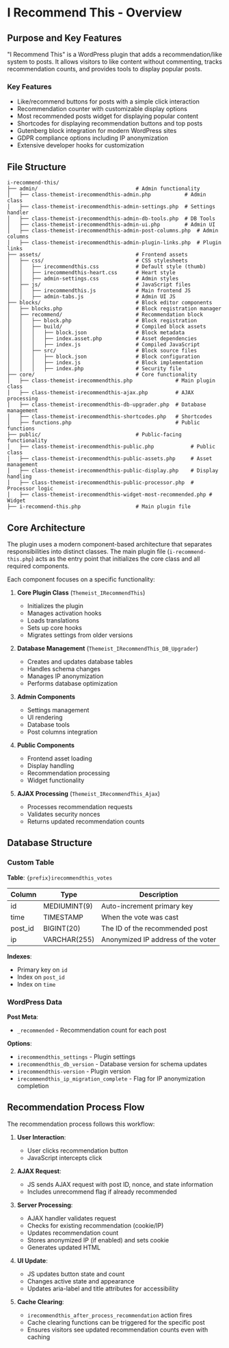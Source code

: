 # I Recommend This - Overview

## Purpose and Key Features

"I Recommend This" is a WordPress plugin that adds a recommendation/like system to posts. It allows visitors to like content without commenting, tracks recommendation counts, and provides tools to display popular posts.

### Key Features

- Like/recommend buttons for posts with a simple click interaction
- Recommendation counter with customizable display options
- Most recommended posts widget for displaying popular content
- Shortcodes for displaying recommendation buttons and top posts
- Gutenberg block integration for modern WordPress sites
- GDPR compliance options including IP anonymization
- Extensive developer hooks for customization

## File Structure

```
i-recommend-this/
├── admin/                                # Admin functionality
│   ├── class-themeist-irecommendthis-admin.php           # Admin class
│   ├── class-themeist-irecommendthis-admin-settings.php  # Settings handler
│   ├── class-themeist-irecommendthis-admin-db-tools.php  # DB Tools
│   ├── class-themeist-irecommendthis-admin-ui.php        # Admin UI
│   ├── class-themeist-irecommendthis-admin-post-columns.php  # Admin columns
│   ├── class-themeist-irecommendthis-admin-plugin-links.php  # Plugin links
├── assets/                               # Frontend assets
│   ├── css/                              # CSS stylesheets
│   │   ├── irecommendthis.css            # Default style (thumb)
│   │   ├── irecommendthis-heart.css      # Heart style
│   │   ├── admin-settings.css            # Admin styles
│   ├── js/                               # JavaScript files
│   │   ├── irecommendthis.js             # Main frontend JS
│   │   ├── admin-tabs.js                 # Admin UI JS
├── blocks/                               # Block editor components
│   ├── blocks.php                        # Block registration manager
│   ├── recommend/                        # Recommendation block
│   │   ├── block.php                     # Block registration
│   │   ├── build/                        # Compiled block assets
│   │   │   ├── block.json                # Block metadata
│   │   │   ├── index.asset.php           # Asset dependencies
│   │   │   ├── index.js                  # Compiled JavaScript
│   │   ├── src/                          # Block source files
│   │   │   ├── block.json                # Block configuration
│   │   │   ├── index.js                  # Block implementation
│   │   │   ├── index.php                 # Security file
├── core/                                 # Core functionality
│   ├── class-themeist-irecommendthis.php              # Main plugin class
│   ├── class-themeist-irecommendthis-ajax.php         # AJAX processing
│   ├── class-themeist-irecommendthis-db-upgrader.php  # Database management
│   ├── class-themeist-irecommendthis-shortcodes.php   # Shortcodes
│   ├── functions.php                                  # Public functions
├── public/                               # Public-facing functionality
│   ├── class-themeist-irecommendthis-public.php            # Public class
│   ├── class-themeist-irecommendthis-public-assets.php     # Asset management
│   ├── class-themeist-irecommendthis-public-display.php    # Display handling
│   ├── class-themeist-irecommendthis-public-processor.php  # Processor logic
│   ├── class-themeist-irecommendthis-widget-most-recommended.php # Widget
├── i-recommend-this.php                  # Main plugin file
```

## Core Architecture

The plugin uses a modern component-based architecture that separates responsibilities into distinct classes. The main plugin file (`i-recommend-this.php`) acts as the entry point that initializes the core class and all required components.

Each component focuses on a specific functionality:

1. **Core Plugin Class** (`Themeist_IRecommendThis`)
   - Initializes the plugin
   - Manages activation hooks
   - Loads translations
   - Sets up core hooks
   - Migrates settings from older versions

2. **Database Management** (`Themeist_IRecommendThis_DB_Upgrader`)
   - Creates and updates database tables
   - Handles schema changes
   - Manages IP anonymization
   - Performs database optimization

3. **Admin Components**
   - Settings management
   - UI rendering
   - Database tools
   - Post columns integration

4. **Public Components**
   - Frontend asset loading
   - Display handling
   - Recommendation processing
   - Widget functionality

5. **AJAX Processing** (`Themeist_IRecommendThis_Ajax`)
   - Processes recommendation requests
   - Validates security nonces
   - Returns updated recommendation counts

## Database Structure

### Custom Table

**Table**: `{prefix}irecommendthis_votes`

| Column  | Type          | Description                              |
|---------|---------------|------------------------------------------|
| id      | MEDIUMINT(9)  | Auto-increment primary key               |
| time    | TIMESTAMP     | When the vote was cast                   |
| post_id | BIGINT(20)    | The ID of the recommended post           |
| ip      | VARCHAR(255)  | Anonymized IP address of the voter       |

**Indexes**:
- Primary key on `id`
- Index on `post_id`
- Index on `time`

### WordPress Data

**Post Meta**:
- `_recommended` - Recommendation count for each post

**Options**:
- `irecommendthis_settings` - Plugin settings
- `irecommendthis_db_version` - Database version for schema updates
- `irecommendthis-version` - Plugin version
- `irecommendthis_ip_migration_complete` - Flag for IP anonymization completion

## Recommendation Process Flow

The recommendation process follows this workflow:

1. **User Interaction**:
   - User clicks recommendation button
   - JavaScript intercepts click

2. **AJAX Request**:
   - JS sends AJAX request with post ID, nonce, and state information
   - Includes unrecommend flag if already recommended

3. **Server Processing**:
   - AJAX handler validates request
   - Checks for existing recommendation (cookie/IP)
   - Updates recommendation count
   - Stores anonymized IP (if enabled) and sets cookie
   - Generates updated HTML

4. **UI Update**:
   - JS updates button state and count
   - Changes active state and appearance
   - Updates aria-label and title attributes for accessibility

5. **Cache Clearing**:
   - `irecommendthis_after_process_recommendation` action fires
   - Cache clearing functions can be triggered for the specific post
   - Ensures visitors see updated recommendation counts even with caching